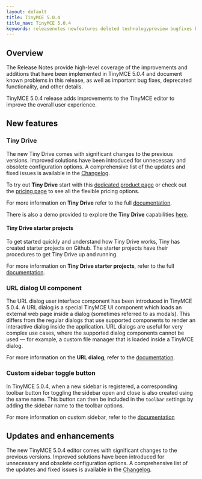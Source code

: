 ```yaml
---
layout: default
title: TinyMCE 5.0.4
title_nav: TinyMCE 5.0.4
keywords: releasenotes newfeatures deleted technologypreview bugfixes knownissues
---
```


## Overview

The Release Notes provide high-level coverage of the improvements and additions that have been implemented in TinyMCE 5.0.4 and document known problems in this release, as well as important bug fixes, deprecated functionality, and other details.

TinyMCE 5.0.4 release adds improvements to the TinyMCE editor to improve the overall user experience.

## New features

### Tiny Drive

The new Tiny Drive comes with significant changes to the previous versions. Improved solutions have been introduced for unnecessary and obsolete configuration options. A comprehensive list of the updates and fixed issues is available in the [Changelog]({{site.baseurl}}/tinydrive/changelog/).

To try out **Tiny Drive** start with this [dedicated product page](https://www.tiny.cloud/drive/) or check out the [pricing page](https://www.tiny.cloud/pricing) to see all the flexible pricing options.

For more information on **Tiny Drive** refer to the full [documentation]({{site.baseurl}}/tinydrive/).

There is also a demo provided to explore the **Tiny Drive** capabilities [here]({{site.baseurl}}/tinydrive/introduction/#demo).

#### Tiny Drive starter projects

To get started quickly and understand how Tiny Drive works, Tiny has created starter projects on Github. The starter projects have their procedures to get Tiny Drive up and running.

For more information on **Tiny Drive starter projects**, refer to the full [documentation]({{site.baseurl}}/tinydrive/getting-started/user-guide/#starterprojects).

### URL dialog UI component

The URL dialog user interface component has been introduced in TinyMCE 5.0.4. A URL dialog is a special TinyMCE UI component which loads an external web page inside a dialog (sometimes referred to as modals). This differs from the regular dialogs that use supported components to render an interactive dialog inside the application. URL dialogs are useful for very complex use cases, where the supported dialog components cannot be used — for example, a custom file manager that is loaded inside a TinyMCE dialog.

For more information on the **URL dialog**, refer to the [documentation]({{site.baseurl}}/ui-components/urldialog/).

### Custom sidebar toggle button

In TinyMCE 5.0.4, when a new sidebar is registered, a corresponding toolbar button for toggling the sidebar open and close is also created using the same name. This button can then be included in the `toolbar` settings by adding the sidebar name to the toolbar options.

For more information on custom sidebar, refer to the [documentation]({{site.baseurl}}/ui-components/customsidebar/)

## Updates and enhancements

The new TinyMCE 5.0.4 editor comes with significant changes to the previous versions. Improved solutions have been introduced for unnecessary and obsolete configuration options. A comprehensive list of the updates and fixed issues is available in the [Changelog]({{site.baseurl}}/changelog/#version504april232019).
